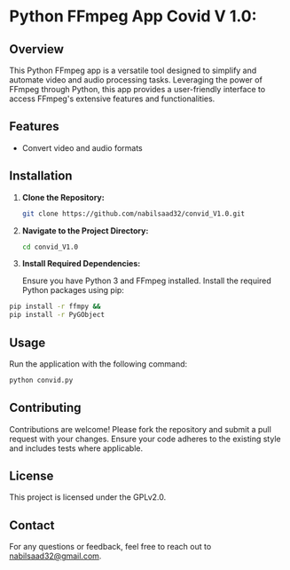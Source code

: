 
# Python FFmpeg App Covid V 1.0:

## Overview

This Python FFmpeg app is a versatile tool designed to simplify and automate video and audio processing tasks. Leveraging the power of FFmpeg through Python, this app provides a user-friendly interface to access FFmpeg's extensive features and functionalities.

## Features

- Convert video and audio formats

## Installation

1. **Clone the Repository:**

   ```bash
   git clone https://github.com/nabilsaad32/convid_V1.0.git
   ```

2. **Navigate to the Project Directory:**

   ```bash
   cd convid_V1.0
   ```

3. **Install Required Dependencies:**

   Ensure you have Python 3 and FFmpeg installed. Install the required Python packages using pip:

```bash
pip install -r ffmpy &&
pip install -r PyGObject 

```

## Usage

Run the application with the following command:

```bash
python convid.py
```

## Contributing

Contributions are welcome! Please fork the repository and submit a pull request with your changes. Ensure your code adheres to the existing style and includes tests where applicable.

## License

This project is licensed under the GPLv2.0.

## Contact

For any questions or feedback, feel free to reach out to nabilsaad32@gmail.com.
